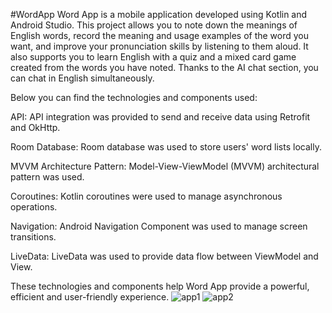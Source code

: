 #WordApp
Word App is a mobile application developed using Kotlin and Android Studio. This project allows you to note down the meanings of English words, record the meaning and usage examples of the word you want, and improve your pronunciation skills by listening to them aloud. It also supports you to learn English with a quiz and a mixed card game created from the words you have noted. Thanks to the AI chat section, you can chat in English simultaneously.

Below you can find the technologies and components used:

API: API integration was provided to send and receive data using Retrofit and OkHttp.

Room Database: Room database was used to store users' word lists locally.

MVVM Architecture Pattern: Model-View-ViewModel (MVVM) architectural pattern was used.

Coroutines: Kotlin coroutines were used to manage asynchronous operations.

Navigation: Android Navigation Component was used to manage screen transitions.

LiveData: LiveData was used to provide data flow between ViewModel and View.

These technologies and components help Word App provide a powerful, efficient and user-friendly experience.
![app1](https://github.com/erenozdemr/WordApp/assets/116838734/3bbb2c69-34ad-4c29-a5b4-ad49bd74b8e5)
![app2](https://github.com/erenozdemr/WordApp/assets/116838734/a2809b41-eac8-4b84-b4c3-cbf8057ae061)




